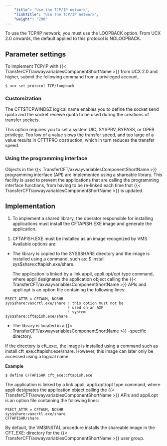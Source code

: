 ```yaml
---
    "title": "Use the TCP/IP network",
    "linkTitle": "Use the TCP/IP network",
    "weight": "290"
---
```

To use the TCP/IP network, you must use the LOOPBACK option. From UCX 2.0 onwards, the default applied to this protocol is NOLOOPBACK.

Parameter settings
------------------

To implement TCP/IP with {{< TransferCFT/axwayvariablesComponentShortName  >}} from UCX 2.0 and higher, submit the following command from a privileged account.

```
$ ucx set protocol TCP/loopback
```

### Customization

The CFT$TCPWINDSZ logical name enables you to define the socket send quota and the socket receive quota to be used during the creations of transfer sockets.

This option requires you to set a system UIC, SYSPRV, BYPASS, or OPER privilege. Too low of a value slows the transfer speed, and too large of a value results in CFTTPRO obstruction, which in turn reduces the transfer speed.

### Using the programming interface

Objects in the {{< TransferCFT/axwayvariablesComponentShortName  >}} programming interface (API) are implemented using a shareable library. This facility is used to prevent the applications that are calling the programming interface functions, from having to be re-linked each time that {{< TransferCFT/axwayvariablesComponentShortName  >}} is updated.

Implementation
--------------

1. To implement a shared library, the operator responsible for installing applications must install the CFTAPISH.EXE image and generate the application.

<!-- -->

1. CFTAPISH.EXE must be installed as an image recognized by VMS. Available options are:

- The library is copied to the SYS$SHARE directory and the image is installed using a command, such as: $ install sys$share:cftapish.exe/share.  
      
    The application is linked by a link appli, appli.opt/opt type command, where appli designates the application object calling the {{< TransferCFT/axwayvariablesComponentShortName  >}} APIs and appli.opt is an option file containing the following lines:

```
PSECT_ATTR = CFTAUM, NOSHR
sys$share:vaxcrtl.exe/share ! this option must not be
                            ! used on an AXP
                            ! system
sys$share:cftapish.exe/share .
```

- The library is located in a {{< TransferCFT/axwayvariablesComponentShortName  >}} -specific directory.

If the directory is cft_exe:, the image is installed using a command such as install cft_exe:cftapishr.exe/share. However, this image can later only be accessed using a logical name.  

**Example**

```
$ define CFTAPISHR cft_exe:cftapish.exe
```

The application is linked by a link appli, appli.opt/opt type command, where appli designates the application object calling the {{< TransferCFT/axwayvariablesComponentShortName  >}} APIs and appli.opt is an option file containing the following lines:  

```
PSECT_ATTR = CFTAUM, NOSHR
sys$share:vaxcrtl.exe/share
CFTAPISHR/share
```

By default, the VMSINSTAL procedure installs the shareable image in the CFT_EXE: directory for the {{< TransferCFT/axwayvariablesComponentShortName  >}} user group.
